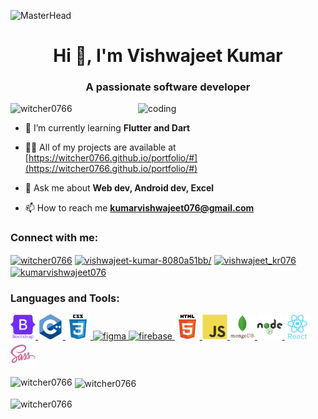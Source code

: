 ![MasterHead](https://camo.githubusercontent.com/5e3babfce4609dcd669a8f2a6d37b47c85486729942c57c5afbfc715f0b5dff7/68747470733a2f2f7777772e6469676974616c736f6c7574696f6e73657276696365732e636f6d2f696d672f73657276696365732f776562253230646576656c6f706d656e742e676966)
<h1 align="center">Hi 👋, I'm Vishwajeet Kumar</h1>
<h3 align="center">A passionate software developer</h3>
<img align="right" alt="coding" width="300" src="https://user-images.githubusercontent.com/74038190/218265814-3084a4ba-809c-4135-afc0-8685d0f634b3.gif">

<p align="left"> <img src="https://komarev.com/ghpvc/?username=witcher0766&label=Profile%20views&color=0e75b6&style=flat" alt="witcher0766" /> </p>

- 🌱 I’m currently learning **Flutter and Dart**

- 👨‍💻 All of my projects are available at [https://witcher0766.github.io/portfolio/#](https://witcher0766.github.io/portfolio/#)

- 💬 Ask me about **Web dev, Android dev, Excel**

- 📫 How to reach me **kumarvishwajeet076@gmail.com**

<h3 align="left">Connect with me:</h3>
<p align="left">
<a href="https://codepen.io/witcher0766" target="blank"><img align="center" src="https://raw.githubusercontent.com/rahuldkjain/github-profile-readme-generator/master/src/images/icons/Social/codepen.svg" alt="witcher0766" height="30" width="40" /></a>
<a href="https://linkedin.com/in/vishwajeet-kumar-8080a51bb/" target="blank"><img align="center" src="https://raw.githubusercontent.com/rahuldkjain/github-profile-readme-generator/master/src/images/icons/Social/linked-in-alt.svg" alt="vishwajeet-kumar-8080a51bb/" height="30" width="40" /></a>
<a href="https://instagram.com/vishwajeet_kr076" target="blank"><img align="center" src="https://raw.githubusercontent.com/rahuldkjain/github-profile-readme-generator/master/src/images/icons/Social/instagram.svg" alt="vishwajeet_kr076" height="30" width="40" /></a>
<a href="https://auth.geeksforgeeks.org/user/kumarvishwajeet076" target="blank"><img align="center" src="https://raw.githubusercontent.com/rahuldkjain/github-profile-readme-generator/master/src/images/icons/Social/geeks-for-geeks.svg" alt="kumarvishwajeet076" height="30" width="40" /></a>
</p>

<h3 align="left">Languages and Tools:</h3>
<p align="left"> <a href="https://getbootstrap.com" target="_blank" rel="noreferrer"> <img src="https://raw.githubusercontent.com/devicons/devicon/master/icons/bootstrap/bootstrap-plain-wordmark.svg" alt="bootstrap" width="40" height="40"/> </a> <a href="https://www.w3schools.com/cpp/" target="_blank" rel="noreferrer"> <img src="https://raw.githubusercontent.com/devicons/devicon/master/icons/cplusplus/cplusplus-original.svg" alt="cplusplus" width="40" height="40"/> </a> <a href="https://www.w3schools.com/css/" target="_blank" rel="noreferrer"> <img src="https://raw.githubusercontent.com/devicons/devicon/master/icons/css3/css3-original-wordmark.svg" alt="css3" width="40" height="40"/> </a> <a href="https://expressjs.com" target="_blank" rel="noreferrer"> </a> <a href="https://www.figma.com/" target="_blank" rel="noreferrer"> <img src="https://www.vectorlogo.zone/logos/figma/figma-icon.svg" alt="figma" width="40" height="40"/> </a> <a href="https://firebase.google.com/" target="_blank" rel="noreferrer"> <img src="https://www.vectorlogo.zone/logos/firebase/firebase-icon.svg" alt="firebase" width="40" height="40"/> </a> <a href="https://www.w3.org/html/" target="_blank" rel="noreferrer"> <img src="https://raw.githubusercontent.com/devicons/devicon/master/icons/html5/html5-original-wordmark.svg" alt="html5" width="40" height="40"/> </a> <a href="https://developer.mozilla.org/en-US/docs/Web/JavaScript" target="_blank" rel="noreferrer"> <img src="https://raw.githubusercontent.com/devicons/devicon/master/icons/javascript/javascript-original.svg" alt="javascript" width="40" height="40"/> </a> <a href="https://www.mongodb.com/" target="_blank" rel="noreferrer"> <img src="https://raw.githubusercontent.com/devicons/devicon/master/icons/mongodb/mongodb-original-wordmark.svg" alt="mongodb" width="40" height="40"/> </a> <a href="https://nodejs.org" target="_blank" rel="noreferrer"> <img src="https://raw.githubusercontent.com/devicons/devicon/master/icons/nodejs/nodejs-original-wordmark.svg" alt="nodejs" width="40" height="40"/> </a> <a href="https://reactjs.org/" target="_blank" rel="noreferrer"> <img src="https://raw.githubusercontent.com/devicons/devicon/master/icons/react/react-original-wordmark.svg" alt="react" width="40" height="40"/> </a> <a href="https://sass-lang.com" target="_blank" rel="noreferrer"> <img src="https://raw.githubusercontent.com/devicons/devicon/master/icons/sass/sass-original.svg" alt="sass" width="40" height="40"/> </a> </p>

<p><img align="left" src="https://github-readme-stats.vercel.app/api/top-langs?username=witcher0766&show_icons=true&locale=en&layout=compact" alt="witcher0766" /></p>

<p>&nbsp;<img align="center" src="https://github-readme-stats.vercel.app/api?username=witcher0766&show_icons=true&locale=en" alt="witcher0766" /></p>

<p><img align="center" src="https://github-readme-streak-stats.herokuapp.com/?user=witcher0766&" alt="witcher0766" /></p>
